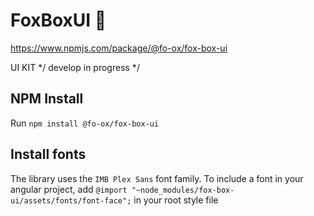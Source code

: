 # FoxBoxUI 🦊
https://www.npmjs.com/package/@fo-ox/fox-box-ui

UI KIT 
*/ develop in progress */

## NPM Install 

Run `npm install @fo-ox/fox-box-ui`

## Install fonts

The library uses the `IMB Plex Sans` font family. To include a font in your angular project, 
add `@import "~node_modules/fox-box-ui/assets/fonts/font-face";` in your root style file
